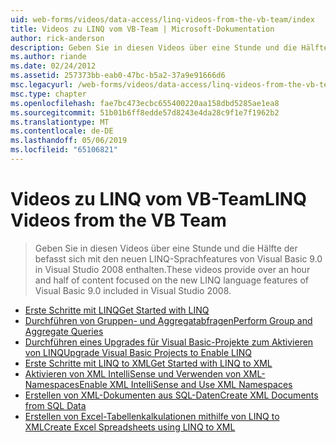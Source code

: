 ```yaml
---
uid: web-forms/videos/data-access/linq-videos-from-the-vb-team/index
title: Videos zu LINQ vom VB-Team | Microsoft-Dokumentation
author: rick-anderson
description: Geben Sie in diesen Videos über eine Stunde und die Hälfte der befasst sich mit den neuen LINQ-Sprachfeatures von Visual Basic 9.0 in Visual Studio 2008 enthalten.
ms.author: riande
ms.date: 02/24/2012
ms.assetid: 257373bb-eab0-47bc-b5a2-37a9e91666d6
msc.legacyurl: /web-forms/videos/data-access/linq-videos-from-the-vb-team
msc.type: chapter
ms.openlocfilehash: fae7bc473ecbc655400220aa158dbd5285ae1ea8
ms.sourcegitcommit: 51b01b6ff8edde57d8243e4da28c9f1e7f1962b2
ms.translationtype: MT
ms.contentlocale: de-DE
ms.lasthandoff: 05/06/2019
ms.locfileid: "65106821"
---
```

# <a name="linq-videos-from-the-vb-team"></a><span data-ttu-id="6435f-103">Videos zu LINQ vom VB-Team</span><span class="sxs-lookup"><span data-stu-id="6435f-103">LINQ Videos from the VB Team</span></span>

> <span data-ttu-id="6435f-104">Geben Sie in diesen Videos über eine Stunde und die Hälfte der befasst sich mit den neuen LINQ-Sprachfeatures von Visual Basic 9.0 in Visual Studio 2008 enthalten.</span><span class="sxs-lookup"><span data-stu-id="6435f-104">These videos provide over an hour and half of content focused on the new LINQ language features of Visual Basic 9.0 included in Visual Studio 2008.</span></span>

- [<span data-ttu-id="6435f-105">Erste Schritte mit LINQ</span><span class="sxs-lookup"><span data-stu-id="6435f-105">Get Started with LINQ</span></span>](how-do-i-get-started-with-linq.md)
- [<span data-ttu-id="6435f-106">Durchführen von Gruppen- und Aggregatabfragen</span><span class="sxs-lookup"><span data-stu-id="6435f-106">Perform Group and Aggregate Queries</span></span>](how-do-i-perform-group-and-aggregate-queries.md)
- [<span data-ttu-id="6435f-107">Durchführen eines Upgrades für Visual Basic-Projekte zum Aktivieren von LINQ</span><span class="sxs-lookup"><span data-stu-id="6435f-107">Upgrade Visual Basic Projects to Enable LINQ</span></span>](how-do-i-upgrade-visual-basic-projects-to-enable-linq.md)
- [<span data-ttu-id="6435f-108">Erste Schritte mit LINQ to XML</span><span class="sxs-lookup"><span data-stu-id="6435f-108">Get Started with LINQ to XML</span></span>](how-do-i-get-started-with-linq-to-xml.md)
- [<span data-ttu-id="6435f-109">Aktivieren von XML IntelliSense und Verwenden von XML-Namespaces</span><span class="sxs-lookup"><span data-stu-id="6435f-109">Enable XML IntelliSense and Use XML Namespaces</span></span>](how-do-i-enable-xml-intellisense-and-use-xml-namespaces.md)
- [<span data-ttu-id="6435f-110">Erstellen von XML-Dokumenten aus SQL-Daten</span><span class="sxs-lookup"><span data-stu-id="6435f-110">Create XML Documents from SQL Data</span></span>](how-do-i-create-xml-documents-from-sql-data.md)
- [<span data-ttu-id="6435f-111">Erstellen von Excel-Tabellenkalkulationen mithilfe von LINQ to XML</span><span class="sxs-lookup"><span data-stu-id="6435f-111">Create Excel Spreadsheets using LINQ to XML</span></span>](how-do-i-create-excel-spreadsheets-using-linq-to-xml.md)
